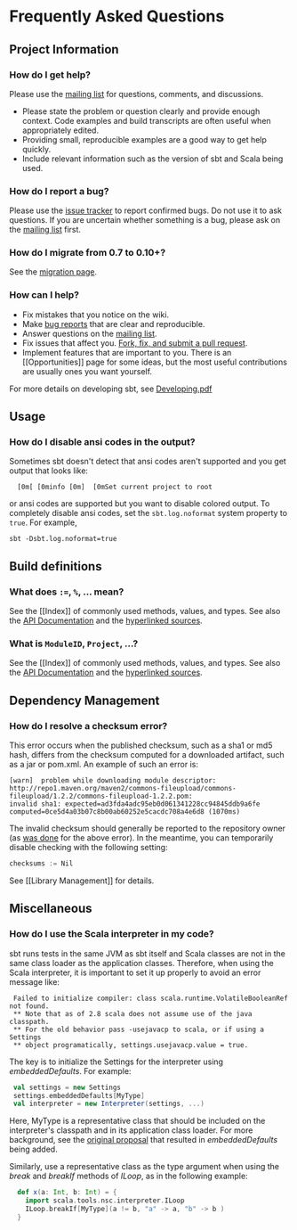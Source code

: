 [mailing list]: http://groups.google.com/group/simple-build-tool/topics
[issue tracker]: https://github.com/harrah/xsbt/issues
[migration page]: https://github.com/harrah/xsbt/wiki/Migrating-from-SBT-0.7.x-to-0.10.x
[checksum report]: https://issues.sonatype.org/browse/MVNCENTRAL-46
[original proposal]: https://gist.github.com/404272
[API Documentation]: http://harrah.github.com/xsbt/latest/api/index.html
[hyperlinked sources]: http://harrah.github.com/xsbt/latest/sxr/index.html

# Frequently Asked Questions

## Project Information

### How do I get help?

Please use the [mailing list] for questions, comments, and discussions.

* Please state the problem or question clearly and provide enough context.  Code examples and build transcripts are often useful when appropriately edited.
* Providing small, reproducible examples are a good way to get help quickly.
* Include relevant information such as the version of sbt and Scala being used.

### How do I report a bug?

Please use the [issue tracker] to report confirmed bugs.  Do not use it to ask questions.  If you are uncertain whether something is a bug, please ask on the [mailing list] first.

### How do I migrate from 0.7 to 0.10+?

See the [migration page].

### How can I help?

* Fix mistakes that you notice on the wiki.
* Make [bug reports][issue tracker] that are clear and reproducible.
* Answer questions on the [mailing list].
* Fix issues that affect you.  [Fork, fix, and submit a pull request](http://help.github.com/fork-a-repo/).
* Implement features that are important to you.  There is an [[Opportunities]] page for some ideas, but the most useful contributions are usually ones you want yourself.

For more details on developing sbt, see [Developing.pdf](http://harrah.github.com/xsbt/Developing.pdf)

## Usage

### How do I disable ansi codes in the output?

Sometimes sbt doesn't detect that ansi codes aren't supported and you get output that looks like:

```
  [0m[ [0minfo [0m]  [0mSet current project to root
```

or ansi codes are supported but you want to disable colored output.  To completely disable ansi codes, set the `sbt.log.noformat` system property to `true`.  For example,

```
sbt -Dsbt.log.noformat=true
```

## Build definitions

### What does `:=`, `%`, ... mean?  

See the [[Index]] of commonly used methods, values, and types.  See also the [API Documentation] and the [hyperlinked sources].

### What is `ModuleID`, `Project`, ...?

See the [[Index]] of commonly used methods, values, and types.  See also the [API Documentation] and the [hyperlinked sources].

## Dependency Management

### How do I resolve a checksum error?

This error occurs when the published checksum, such as a sha1 or md5 hash, differs from the checksum computed for a downloaded artifact, such as a jar or pom.xml.  An example of such an error is:

```
[warn]  problem while downloading module descriptor:
http://repo1.maven.org/maven2/commons-fileupload/commons-fileupload/1.2.2/commons-fileupload-1.2.2.pom: 
invalid sha1: expected=ad3fda4adc95eb0d061341228cc94845ddb9a6fe computed=0ce5d4a03b07c8b00ab60252e5cacdc708a4e6d8 (1070ms) 
```

The invalid checksum should generally be reported to the repository owner (as [was done][checksum report] for the above error).  In the meantime, you can temporarily disable checking with the following setting:

```scala
checksums := Nil
```

See [[Library Management]] for details.

## Miscellaneous

### How do I use the Scala interpreter in my code?

sbt runs tests in the same JVM as sbt itself and Scala classes are not in the same class loader as the application classes.  Therefore, when using the Scala interpreter, it is important to set it up properly to avoid an error message like:

```
 Failed to initialize compiler: class scala.runtime.VolatileBooleanRef not found.
 ** Note that as of 2.8 scala does not assume use of the java classpath.
 ** For the old behavior pass -usejavacp to scala, or if using a Settings
 ** object programatically, settings.usejavacp.value = true.
```

The key is to initialize the Settings for the interpreter using _embeddedDefaults_.  For example:

```scala
 val settings = new Settings
 settings.embeddedDefaults[MyType]
 val interpreter = new Interpreter(settings, ...)
```

Here, MyType is a representative class that should be included on the interpreter's classpath and in its application class loader.  For more background, see the [original proposal] that resulted in _embeddedDefaults_ being added.

Similarly, use a representative class as the type argument when using the _break_ and _breakIf_ methods of _ILoop_, as in the following example:

```scala
  def x(a: Int, b: Int) = {
    import scala.tools.nsc.interpreter.ILoop
    ILoop.breakIf[MyType](a != b, "a" -> a, "b" -> b )
  }
```

